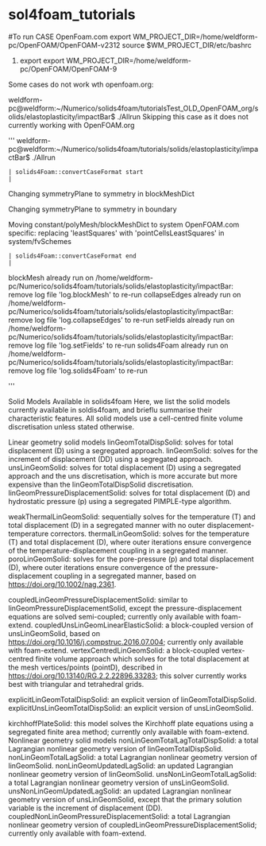# sol4foam_tutorials


#To run 
CASE OpenFoam.com
export WM_PROJECT_DIR=/home/weldform-pc/OpenFOAM/OpenFOAM-v2312
source $WM_PROJECT_DIR/etc/bashrc


1. export export WM_PROJECT_DIR=/home/weldform-pc/OpenFOAM/OpenFOAM-9



Some cases do not work wth openfoam.org:

weldform-pc@weldform:~/Numerico/solids4foam/tutorialsTest_OLD_OpenFOAM_org/solids/elastoplasticity/impactBar$ ./Allrun
Skipping this case as it does not currently working with OpenFOAM.org




'''
weldform-pc@weldform:~/Numerico/solids4foam/tutorials/solids/elastoplasticity/impactBar$ ./Allrun
~~~~~~~~~~~~~~~~~~~~~~~~~~~~~~~~~~~~~~~~~~~~~~~~~~~~~~~~~~~~~~~~~~~~~~
| solids4Foam::convertCaseFormat start                                |
~~~~~~~~~~~~~~~~~~~~~~~~~~~~~~~~~~~~~~~~~~~~~~~~~~~~~~~~~~~~~~~~~~~~~~

Changing symmetryPlane to symmetry in blockMeshDict

Changing symmetryPlane to symmetry in boundary

Moving constant/polyMesh/blockMeshDict to system
OpenFOAM.com specific: replacing 'leastSquares' with 'pointCellsLeastSquares' in system/fvSchemes

~~~~~~~~~~~~~~~~~~~~~~~~~~~~~~~~~~~~~~~~~~~~~~~~~~~~~~~~~~~~~~~~~~~~~~
| solids4Foam::convertCaseFormat end                                  |
~~~~~~~~~~~~~~~~~~~~~~~~~~~~~~~~~~~~~~~~~~~~~~~~~~~~~~~~~~~~~~~~~~~~~~

blockMesh already run on /home/weldform-pc/Numerico/solids4foam/tutorials/solids/elastoplasticity/impactBar: remove log file 'log.blockMesh' to re-run
collapseEdges already run on /home/weldform-pc/Numerico/solids4foam/tutorials/solids/elastoplasticity/impactBar: remove log file 'log.collapseEdges' to re-run
setFields already run on /home/weldform-pc/Numerico/solids4foam/tutorials/solids/elastoplasticity/impactBar: remove log file 'log.setFields' to re-run
solids4Foam already run on /home/weldform-pc/Numerico/solids4foam/tutorials/solids/elastoplasticity/impactBar: remove log file 'log.solids4Foam' to re-run

'''





Solid Models Available in solids4foam
Here, we list the solid models currently available in soldis4foam, and brieflu summarise their characteristic features. All solid models use a cell-centred finite volume discretisation unless stated otherwise.

Linear geometry solid models
linGeomTotalDispSolid: solves for total displacement 
 (D) using a segregated approach.
linGeomSolid: solves for the increment of displacement 
 (DD) using a segregated approach.
unsLinGeomSolid: solves for total displacement 
 (D) using a segregated approach and the uns discretisation, which is more accurate but more expensive than the linGeomTotalDispSolid discretisation.
linGeomPressureDisplacementSolid: solves for total displacement 
 (D) and hydrostatic pressure 
 (p) using a segregated PIMPLE-type algorithm.

weakThermalLinGeomSolid: sequentially solves for the temperature 
 (T) and total displacement 
 (D) in a segregated manner with no outer displacement-temperature correctors.
thermalLinGeomSolid: solves for the temperature 
 (T) and total displacement 
 (D), where outer iterations ensure convergence of the temperature-displacement coupling in a segregated manner.
poroLinGeomSolid: solves for the pore-pressure 
 (p) and total displacement 
 (D), where outer iterations ensure convergence of the pressure-displacement coupling in a segregated manner, based on https://doi.org/10.1002/nag.2361.

coupledLinGeomPressureDisplacementSolid: similar to linGeomPressureDisplacementSolid, except the pressure-displacement equations are solved semi-coupled; currently only available with foam-extend.
coupledUnsLinGeomLinearElasticSolid: a block-coupled version of unsLinGeomSolid, based on https://doi.org/10.1016/j.compstruc.2016.07.004; currently only available with foam-extend.
vertexCentredLinGeomSolid: a block-coupled vertex-centred finite volume approach which solves for the total displacement at the mesh vertices/points (pointD), described in https://doi.org/10.13140/RG.2.2.22896.33283; this solver currently works best with triangular and tetrahedral grids.

explicitLinGeomTotalDispSolid: an explicit version of linGeomTotalDispSolid.
explicitUnsLinGeomTotalDispSolid: an explicit version of unsLinGeomSolid.

kirchhoffPlateSolid: this model solves the Kirchhoff plate equations using a segregated finite area method; currently only available with foam-extend.
Nonlinear geometry solid models
nonLinGeomTotalLagTotalDispSolid: a total Lagrangian nonlinear geometry version of linGeomTotalDispSolid.
nonLinGeomTotalLagSolid: a total Lagrangian nonlinear geometry version of linGeomSolid.
nonLinGeomUpdatedLagSolid: an updated Lagrangian nonlinear geometry version of linGeomSolid.
unsNonLinGeomTotalLagSolid: a total Lagrangian nonlinear geometry version of unsLinGeomSolid.
unsNonLinGeomUpdatedLagSolid: an updated Lagrangian nonlinear geometry version of unsLinGeomSolid, except that the primary solution variable is the increment of displacement 
 (DD).
coupledNonLinGeomPressureDisplacementSolid: a total Lagrangian nonlinear geometry version of coupledLinGeomPressureDisplacementSolid; currently only available with foam-extend.
